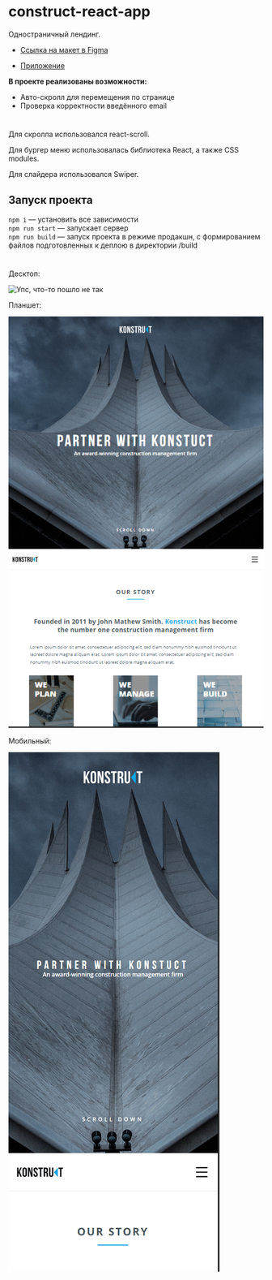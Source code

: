 # construct-react-app  

Одностраничный лендинг. 

* [Ссылка на макет в Figma](https://www.figma.com/file/zR1XfguUZ5wWWOy6ah30Xq/konstruct-template?mode=dev)

* [Приложение](https://construct-react-app.vercel.app/)  

**В проекте реализованы возможности:**

* Авто-скролл для перемещения по странице
* Проверка корректности введённого email

#  


Для скролла использовался react-scroll.  

Для бургер меню использовалась библиотека React, а также CSS modules.   

Для слайдера использовался Swiper.  

## Запуск проекта  


`npm i` — установить все зависимости   
`npm run start` — запускает сервер   
`npm run build` — запуск проекта в режиме продакшн, с формированием файлов подготовленных к деплою в директории /build 

#  

Десктоп:

![Упс, что-то пошло не так](src/images/Desktop.png)

Планшет:

![Упс, что-то пошло не так](src/images/tablet.png)

Мобильный:

![Упс, что-то пошло не так](src/images/mobile.png)